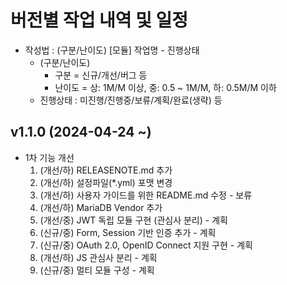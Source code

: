# 버전별 작업 내역 및 일정
- 작성법 : (구분/난이도) [모듈] 작업명 - 진행상태
    - (구분/난이도)
        - 구분 = 신규/개선/버그 등
        - 난이도 = 상: 1M/M 이상, 중: 0.5 ~ 1M/M, 하: 0.5M/M 이하
    - 진행상태 : 미진행/진행중/보류/계획/완료(생략) 등

## v1.1.0 (2024-04-24 ~)
- 1차 기능 개선
  1. (개선/하) RELEASENOTE.md 추가
  1. (개선/하) 설정파일(*.yml) 포맷 변경
  1. (개선/하) 사용자 가이드를 위한 README.md 수정 - 보류
  1. (개선/하) MariaDB Vendor 추가
  1. (개선/중) JWT 독립 모듈 구현 (관심사 분리) - 계획
  1. (신규/중) Form, Session 기반 인증 추가 - 계획
  1. (신규/중) OAuth 2.0, OpenID Connect 지원 구현 - 계획
  1. (개선/하) JS 관심사 분리 - 계획
  1. (신규/중) 멀티 모듈 구성 - 계획

